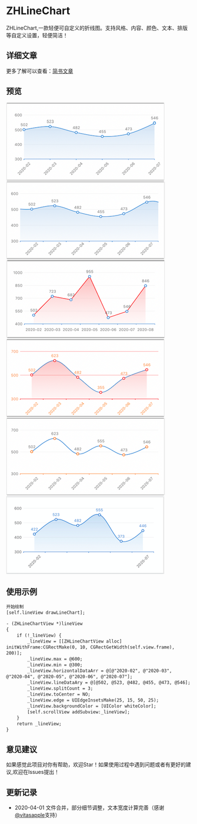# ZHLineChart
ZHLineChart,一款轻便可自定义的折线图。支持风格、内容、颜色、文本、排版等自定义设置，轻便简洁！
## 详细文章
更多了解可以查看：[简书文章](https://www.jianshu.com/p/ceda837000f5)

## 预览
![ZHLineChart](/image/line1.png)
![ZHLineChart](/image/line2.png)
![ZHLineChart](/image/line3.png)
![ZHLineChart](/image/line4.png)
![ZHLineChart](/image/line5.png)
![ZHLineChart](/image/line6.png)
## 使用示例
```
开始绘制
[self.lineView drawLineChart];
```
```
- (ZHLineChartView *)lineView
{
    if (!_lineView) {
        _lineView = [[ZHLineChartView alloc] initWithFrame:CGRectMake(0, 10, CGRectGetWidth(self.view.frame), 200)];
        _lineView.max = @600;
        _lineView.min = @300;
        _lineView.horizontalDataArr = @[@"2020-02", @"2020-03", @"2020-04", @"2020-05", @"2020-06", @"2020-07"];
        _lineView.lineDataAry = @[@502, @523, @482, @455, @473, @546];
        _lineView.splitCount = 3;
        _lineView.toCenter = NO;
        _lineView.edge = UIEdgeInsetsMake(25, 15, 50, 25);
        _lineView.backgroundColor = [UIColor whiteColor];
        [self.scrollView addSubview:_lineView];
    }
    return _lineView;
}
```
## 意见建议
如果感觉此项目对你有帮助，欢迎Star！如果使用过程中遇到问题或者有更好的建议,欢迎在Issues提出！
## 更新记录
* 2020-04-01  文件合并，部分细节调整，文本宽度计算完善（感谢[@vitasapple](https://github.com/vitasapple)支持）
